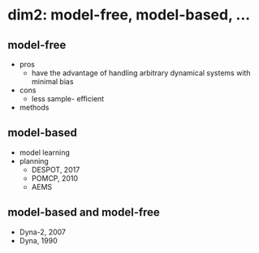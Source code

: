 # dim2: model-free, model-based, ...

## model-free
* pros
  * have the advantage of handling arbitrary dynamical systems with minimal bias
* cons
  * less sample- efficient
* methods

## model-based
* model learning
* planning
  * DESPOT, 2017
  * POMCP, 2010
  * AEMS 
  
## model-based and model-free
  * Dyna-2, 2007
  * Dyna, 1990
  
